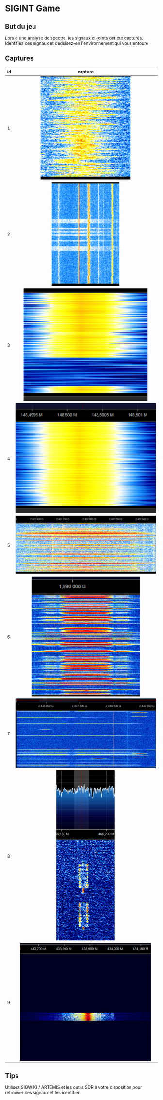 # SIGINT Game

## But du jeu

Lors d'une analyse de spectre, les signaux ci-joints ont été capturés.
Identifiez ces signaux et déduisez-en l'environnement qui vous entoure

## Captures

| id | capture |
|----|:---------:|
|1| ![1](./1-107Mhz.png)|
|2| ![2](./2-433Mhz.png)|
|3| ![3](./3-121Mhz.png)|
|4| ![4](./4-148Mhz.png)|
|5| ![5](./5-2400Mhz.png)|
|6| ![6](./6-1889Mhz.png)|
|7| ![7](./7-2400Mhz.png)|
|8| ![8](./8-466Mhz.png)|
|9| ![9](./9-433Mhz.png)|

## Tips

Utilisez SIGWIKI / ARTEMIS et les outils SDR à votre disposition pour retrouver ces signaux et les identifier

